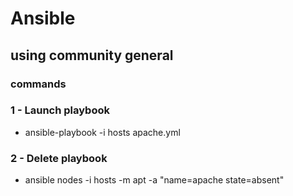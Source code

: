 # Ansible
## using community general
### commands
### 1 - Launch playbook
* ansible-playbook -i hosts apache.yml
### 2 - Delete playbook
* ansible nodes -i hosts -m apt -a "name=apache state=absent"
